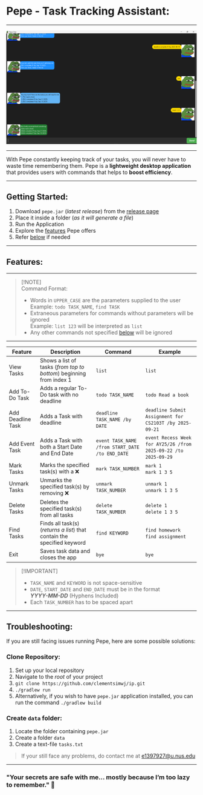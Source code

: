 # Pepe - Task Tracking Assistant:

---
![UiPicture](Ui.png)

---
With Pepe constantly keeping track of your tasks, you will never have to waste time remembering them.
Pepe is a **lightweight desktop application** that provides users with commands that helps
to **boost efficiency**.

---

## Getting Started:
1. Download `pepe.jar` (*latest release*) from the [release page](https://github.com/clementsimwj/ip/releases)
2. Place it inside a folder (*as it will generate a file*)
3. Run the Application
4. Explore the [features](#features) Pepe offers
5. Refer [below](#troubleshooting) if needed

---

## Features:

---

> [!NOTE] <br>
> Command Format:
> - Words in ```UPPER_CASE``` are the parameters supplied to the user <br>
>   Example: ```todo TASK_NAME```, ```find TASK```
> - Extraneous parameters for commands without parameters will be ignored <br>
>   Example: ```list 123``` will be interpreted as ```list```
> - Any other commands not specified [below](#features) will be ignored <br>

---

| Feature           | Description                                                            | Command                                             | Example                                                             |
|-------------------|------------------------------------------------------------------------|-----------------------------------------------------|---------------------------------------------------------------------|
| View Tasks        | Shows a list of tasks (*from top to bottom*) beginning from index 1    | ```list```                                          | ```list```                                                          |
| Add To-Do Task    | Adds a regular To-Do task with no deadline                             | ```todo TASK_NAME```                                | ```todo Read a book```                                              |
| Add Deadline Task | Adds a Task with deadline                                              | ```deadline TASK_NAME /by DATE```                   | ```deadline Submit Assignment for CS2103T /by 2025-09-21```         |
| Add Event Task    | Adds a Task with both a Start Date and End Date                        | ```event TASK_NAME /from START_DATE /to END_DATE``` | ```event Recess Week for AY25/26 /from 2025-09-22 /to 2025-09-29``` |
| Mark Tasks        | Marks the specified task(s) with a ❌                                   | ```mark TASK_NUMBER```                              | ```mark 1``` <br> ```mark 1 3 5```                                  |
| Unmark Tasks      | Unmarks the specified task(s) by removing ❌                            | ```unmark TASK_NUMBER```                            | ```unmark 1``` <br> ```unmark 1 3 5```                              |
| Delete Tasks      | Deletes the specified task(s) from all tasks                           | ```delete TASK_NUMBER```                            | ```delete 1``` <br> ```delete 1 3 5```                              |
| Find Tasks        | Finds all task(s) (*returns a list*) that contain the specified keyword | ```find KEYWORD```                                  | ```find homework``` <br> ```find assignment```                      |
| Exit              | Saves task data and closes the app                                     | ```bye```                                           | ```bye```                                                           |

>[!IMPORTANT] <br>
> - ```TASK_NAME``` and ```KEYWORD``` is not space-sensitive
> - ```DATE```, ```START_DATE``` and ```END_DATE``` must be in the format <br> ***YYYY-MM-DD*** (Hyphens Included)
> - Each ```TASK_NUMBER``` has to be spaced apart

---

## Troubleshooting:

If you are still facing issues running Pepe, here are some possible solutions:

### Clone Repository:
1. Set up your local repository
2. Navigate to the *root* of your project
3. ```git clone https://github.com/clementsimwj/ip.git```
4. ```./gradlew run```
5. Alternatively, if you wish to have ```pepe.jar``` application installed, you can run the command ```./gradlew build```

### Create ```data``` folder:
1. Locate the folder containing ```pepe.jar```
2. Create a folder ```data```
3. Create a text-file ```tasks.txt```

>If your still face any problems, do contact me at e1397927@u.nus.edu

---

### "Your secrets are safe with me… mostly because I’m too lazy to remember." 🐸